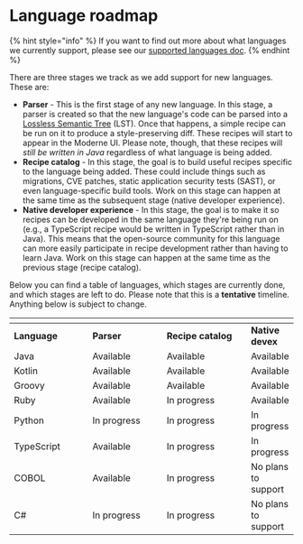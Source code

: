 # Language roadmap

{% hint style="info" %}
If you want to find out more about what languages we currently support, please see our [supported languages doc](supported-languages.md).
{% endhint %}

There are three stages we track as we add support for new languages. These are:

* **Parser** - This is the first stage of any new language. In this stage, a parser is created so that the new language's code can be parsed into a [Lossless Semantic Tree](concepts/lossless-semantic-trees.md) (LST). Once that happens, a simple recipe can be run on it to produce a style-preserving diff. These recipes will start to appear in the Moderne UI. Please note, though, that these recipes will _still be written in Java_ regardless of what language is being added.
* **Recipe catalog** - In this stage, the goal is to build useful recipes specific to the language being added. These could include things such as migrations, CVE patches, static application security tests (SAST), or even language-specific build tools. Work on this stage can happen at the same time as the subsequent stage (native developer experience).
* **Native developer experience** - In this stage, the goal is to make it so recipes can be developed in the same language they're being run on (e.g., a TypeScript recipe would be written in TypeScript rather than in Java). This means that the open-source community for this language can more easily participate in recipe development rather than having to learn Java. Work on this stage can happen at the same time as the previous stage (recipe catalog).

Below you can find a table of languages, which stages are currently done, and which stages are left to do. Please note that this is a **tentative** timeline. Anything below is subject to change.

<table data-header-hidden><thead><tr><th width="145"></th><th width="141"></th><th width="168"></th><th></th></tr></thead><tbody><tr><td><strong>Language</strong></td><td><strong>Parser</strong></td><td><strong>Recipe catalog</strong></td><td><strong>Native devex</strong></td></tr><tr><td>Java</td><td>Available</td><td>Available</td><td>Available</td></tr><tr><td>Kotlin</td><td>Available</td><td>Available</td><td>Available</td></tr><tr><td>Groovy</td><td>Available</td><td>Available</td><td>Available</td></tr><tr><td>Ruby</td><td>Available</td><td>In progress</td><td>Available</td></tr><tr><td>Python</td><td>In progress</td><td>In progress</td><td>In progress</td></tr><tr><td>TypeScript</td><td>Available</td><td>In progress</td><td>In progress</td></tr><tr><td>COBOL</td><td>Available</td><td>In progress</td><td>No plans to support</td></tr><tr><td>C#</td><td>In progress</td><td>In progress</td><td>No plans to support</td></tr></tbody></table>
